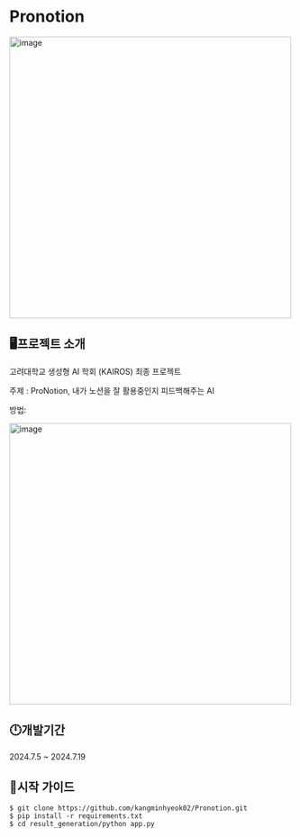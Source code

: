 # Pronotion

<img src="https://github.com/user-attachments/assets/028f6801-8ffb-4da3-9f52-7970b0d97ec7" alt="image" width="500"/>



## 🖥프로젝트 소개 
고려대학교 생성형 AI 학회 (KAIROS) 최종 프로젝트

주제 : ProNotion, 내가 노션을 잘 활용중인지 피드백해주는 AI

방법: 

<img src="https://github.com/user-attachments/assets/5eb795e7-cd32-41ca-a601-945c11bf1da4" alt="image" width="500"/>


## 🕛개발기간 
2024.7.5 ~ 2024.7.19

## 🤷시작 가이드

    $ git clone https://github.com/kangminhyeok02/Pronotion.git
    $ pip install -r requirements.txt
    $ cd result_generation/python app.py
    

